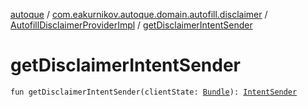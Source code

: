 [autoque](../../index.md) / [com.eakurnikov.autoque.domain.autofill.disclaimer](../index.md) / [AutofillDisclaimerProviderImpl](index.md) / [getDisclaimerIntentSender](./get-disclaimer-intent-sender.md)

# getDisclaimerIntentSender

`fun getDisclaimerIntentSender(clientState: `[`Bundle`](https://developer.android.com/reference/android/os/Bundle.html)`): `[`IntentSender`](https://developer.android.com/reference/android/content/IntentSender.html)
